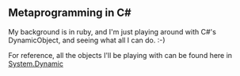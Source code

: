 ## Metaprogramming in C&#35;

My background is in ruby, and I'm just playing around with C#'s DynamicObject, and seeing what all I can do. :-)

For reference, all the objects I'll be playing with can be found here in [System.Dynamic](https://msdn.microsoft.com/en-us/library/system.dynamic(v=vs.110).aspx)

